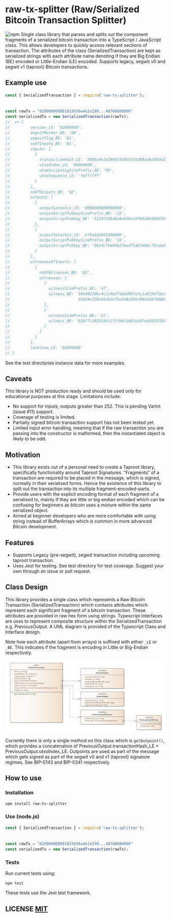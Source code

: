 # raw-tx-splitter (Raw/Serialized Bitcoin Transaction Splitter)
![npm](https://img.shields.io/npm/v/raw-tx-splitter)
Single class library that parses and splits out the component fragments of a serialized bitcoin transaction into a TypeScript / JavaScript class. This allows developers to quickly access relevant sections of transaction. The attributes of the class (SerializedTransaction) are kept as serialized strings with each attribute name denoting if they are Big Endian (BE) encoded or Little-Endian (LE) encoded. Supports legacy, segwit v0 and segwit v1 (taproot) Bitcoin transactions.

## Example use

```Javascript
const { SerializedTransaction } = require('raw-tx-splitter');


const rawTx = "020000000001015036a4e1e299...48700000000"
const serializedTx = new SerializedTransaction(rawTx);
//  => {
//         version_LE: '02000000',
//         segwitMarker_BE: '00',
//         segwitFlag_BE: '01',
//         noOfInputs_BE: '01',
//         inputs: [
//           {
//             transactionHash_LE: '5036a4e1e299b37e0555d1490aa8cb6de379709349088159a5280e13892c74e9',
//             utxoIndex_LE: '00000000',
//             utxoScriptSigSizePrefix_BE: '00',
//             utxoSequence_LE: 'feffffff'
//           }
//         ],
//         noOfOutputs_BE: '02',
//         outputs: [
//           {
//             outputSatoshis_LE: '8096980000000000',
//             outputScriptPubkeySizePrefix_BE: '22',
//             outputScriptPubkey_BE: '5120f128a8a8a636e19f00a80169550fedfc26b6f5dd04d935ec452894aad938ef0c'
//           },
//           {
//             outputSatoshis_LE: 'e75a6d2901000000',
//             outputScriptPubkeySizePrefix_BE: '16',
//             outputScriptPubkey_BE: '0014cfb604b3feadf3367e96c701abd4912d0c99877f'
//           }
//         ],
//         witnessesOfInputs: [
//           {
//             noOfWitnesses_BE: '02',
//             witnesses: [
//               {
//                 witnessSizePrefix_BE: '47',
//                 witness_BE: `304402206c4c1c9e2fa82d087e5c1a6256f2bcd7cab3b915bf2f6b782a80045f9dc7a9b20
//                              22034c720cbbab2e75cbd8a35bc99d148f408b16205592e80200bf2f491bb0fa88b01`
//               },
//               {
//                 witnessSizePrefix_BE: '21',
//                 witness_BE: '02077c102914911f57b8c1881e207ea09297024803e1c10ce3f20453c2c3f735c6'
//               }
//             ]
//           }
//         ],
//         locktime_LE: '0d000000'
// }
```
See the test directories instance data for more examples.

## Caveats
This library is NOT production ready and should be used only for educational purposes at this stage. Limitations include:
- No support for inputs, outputs greater than 252. This is pending VarInt (issue #11) support.
- Coverage of testing is limited.
- Partially signed bitcoin transaction support has not been tested yet.
- Limited input error handling, meaning that if the raw transaction you are passing into the constructor is malformed, then the instantiated object is likely to be odd.

## Motivation
- This library exists out of a personal need to create a Taproot library, specifically functionality around Taproot Signatures. “Fragments” of a transaction are required to be placed in the message, which is signed, normally in their serialised forms. Hence the existence of this library to split out the transaction into its multiple fragment-encoded-parts.
- Provide users with the explicit encoding format of each fragment of a serialised tx, mainly if they are little or big endian encoded which can be confusing for beginners as bitcoin uses a mixture within the same serialized object.
- Aimed at beginner developers who are more comfortable with using string instead of BufferArrays which is common in more advanced Bitcoin development.

## Features
- Supports Legacy (pre-segwit), segwit transaction including upcoming taproot transaction. 
- Uses Jest for testing. See test directory for test coverage. Suggest your own through an issue or pull request.

## Class Design
This library provides a single class which represents a Raw Bitcoin Transaction (SerializedTransaction) which contains attributes which represent each significant fragment of a bitcoin transaction. These attributes are provided in raw hex form using strings. Typescript Interfaces are uses to represent composite structure within the SerializedTransaction e.g. PreviousOutput. A UML diagram is provided of the Typescript Class and Interface design.

Note how each attribute (apart from arrays) is suffixed with either ```_LE``` or ```_BE```. This indicates if the fragment is encoding in Little or Big-Endian respectively.

![alt text](./docs/serialized_transaction_uml.jpg?raw=true "SerializedTransaction Data Model (UML)")

Currently there is only a single method on this class which is ```getOutpoint()```, which provides a concatenation of PreviousOutput.transactionHash_LE + PreviousOutput.utxoIndex_LE. Outpoints are used as part of the message which gets signed as part of the segwit v0 and v1 (taproot) signature regimes. See BIP-0143 and BIP-0341 respectively.

## How to use

### Installation

```
npm install raw-tx-splitter
```

### Use (node.js)

```Javascript
const { SerializedTransaction } = require('raw-tx-splitter');


const rawTx = "020000000001015036a4e1e299...48700000000"
const serializedTx = new SerializedTransaction(rawTx);
```

### Tests
Run current tests using:

```
npm test
```
These tests use the Jest test framework.

## LICENSE [MIT](LICENSE)
